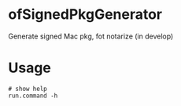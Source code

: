 # ofSignedPkgGenerator
Generate signed Mac pkg, fot notarize (in develop)

# Usage
```
# show help
run.command -h
```
